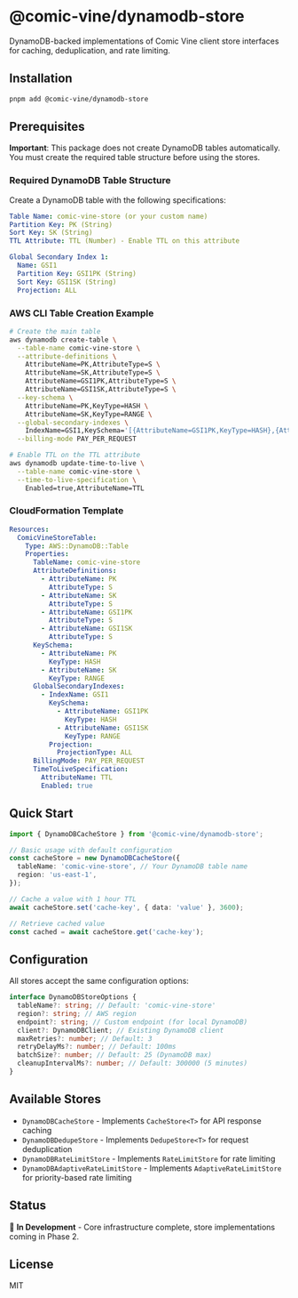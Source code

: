 # @comic-vine/dynamodb-store

DynamoDB-backed implementations of Comic Vine client store interfaces for caching, deduplication, and rate limiting.

## Installation

```bash
pnpm add @comic-vine/dynamodb-store
```

## Prerequisites

**Important**: This package does not create DynamoDB tables automatically. You must create the required table structure before using the stores.

### Required DynamoDB Table Structure

Create a DynamoDB table with the following specifications:

```yaml
Table Name: comic-vine-store (or your custom name)
Partition Key: PK (String)
Sort Key: SK (String)
TTL Attribute: TTL (Number) - Enable TTL on this attribute

Global Secondary Index 1:
  Name: GSI1
  Partition Key: GSI1PK (String)
  Sort Key: GSI1SK (String)
  Projection: ALL
```

### AWS CLI Table Creation Example

```bash
# Create the main table
aws dynamodb create-table \
  --table-name comic-vine-store \
  --attribute-definitions \
    AttributeName=PK,AttributeType=S \
    AttributeName=SK,AttributeType=S \
    AttributeName=GSI1PK,AttributeType=S \
    AttributeName=GSI1SK,AttributeType=S \
  --key-schema \
    AttributeName=PK,KeyType=HASH \
    AttributeName=SK,KeyType=RANGE \
  --global-secondary-indexes \
    IndexName=GSI1,KeySchema='[{AttributeName=GSI1PK,KeyType=HASH},{AttributeName=GSI1SK,KeyType=RANGE}]',Projection='{ProjectionType=ALL}',BillingMode=PAY_PER_REQUEST \
  --billing-mode PAY_PER_REQUEST

# Enable TTL on the TTL attribute
aws dynamodb update-time-to-live \
  --table-name comic-vine-store \
  --time-to-live-specification \
    Enabled=true,AttributeName=TTL
```

### CloudFormation Template

```yaml
Resources:
  ComicVineStoreTable:
    Type: AWS::DynamoDB::Table
    Properties:
      TableName: comic-vine-store
      AttributeDefinitions:
        - AttributeName: PK
          AttributeType: S
        - AttributeName: SK
          AttributeType: S
        - AttributeName: GSI1PK
          AttributeType: S
        - AttributeName: GSI1SK
          AttributeType: S
      KeySchema:
        - AttributeName: PK
          KeyType: HASH
        - AttributeName: SK
          KeyType: RANGE
      GlobalSecondaryIndexes:
        - IndexName: GSI1
          KeySchema:
            - AttributeName: GSI1PK
              KeyType: HASH
            - AttributeName: GSI1SK
              KeyType: RANGE
          Projection:
            ProjectionType: ALL
      BillingMode: PAY_PER_REQUEST
      TimeToLiveSpecification:
        AttributeName: TTL
        Enabled: true
```

## Quick Start

```typescript
import { DynamoDBCacheStore } from '@comic-vine/dynamodb-store';

// Basic usage with default configuration
const cacheStore = new DynamoDBCacheStore({
  tableName: 'comic-vine-store', // Your DynamoDB table name
  region: 'us-east-1',
});

// Cache a value with 1 hour TTL
await cacheStore.set('cache-key', { data: 'value' }, 3600);

// Retrieve cached value
const cached = await cacheStore.get('cache-key');
```

## Configuration

All stores accept the same configuration options:

```typescript
interface DynamoDBStoreOptions {
  tableName?: string; // Default: 'comic-vine-store'
  region?: string; // AWS region
  endpoint?: string; // Custom endpoint (for local DynamoDB)
  client?: DynamoDBClient; // Existing DynamoDB client
  maxRetries?: number; // Default: 3
  retryDelayMs?: number; // Default: 100ms
  batchSize?: number; // Default: 25 (DynamoDB max)
  cleanupIntervalMs?: number; // Default: 300000 (5 minutes)
}
```

## Available Stores

- `DynamoDBCacheStore` - Implements `CacheStore<T>` for API response caching
- `DynamoDBDedupeStore` - Implements `DedupeStore<T>` for request deduplication
- `DynamoDBRateLimitStore` - Implements `RateLimitStore` for rate limiting
- `DynamoDBAdaptiveRateLimitStore` - Implements `AdaptiveRateLimitStore` for priority-based rate limiting

## Status

🚧 **In Development** - Core infrastructure complete, store implementations coming in Phase 2.

## License

MIT
